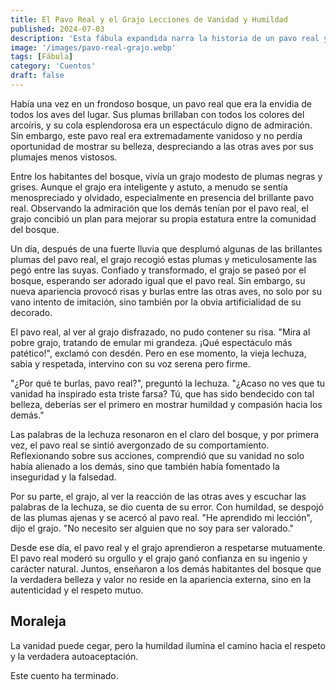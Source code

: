 ```yaml
---
title: El Pavo Real y el Grajo Lecciones de Vanidad y Humildad
published: 2024-07-03
description: 'Esta fábula expandida narra la historia de un pavo real y un grajo, explorando temas de vanidad, identidad y la búsqueda de aceptación.'
image: '/images/pavo-real-grajo.webp'
tags: [Fábula]
category: 'Cuentos'
draft: false 
---
```


Había una vez en un frondoso bosque, un pavo real que era la envidia de todos los aves del lugar. Sus plumas brillaban con todos los colores del arcoíris, y su cola esplendorosa era un espectáculo digno de admiración. Sin embargo, este pavo real era extremadamente vanidoso y no perdía oportunidad de mostrar su belleza, despreciando a las otras aves por sus plumajes menos vistosos.

Entre los habitantes del bosque, vivía un grajo modesto de plumas negras y grises. Aunque el grajo era inteligente y astuto, a menudo se sentía menospreciado y olvidado, especialmente en presencia del brillante pavo real. Observando la admiración que los demás tenían por el pavo real, el grajo concibió un plan para mejorar su propia estatura entre la comunidad del bosque.

Un día, después de una fuerte lluvia que desplumó algunas de las brillantes plumas del pavo real, el grajo recogió estas plumas y meticulosamente las pegó entre las suyas. Confiado y transformado, el grajo se paseó por el bosque, esperando ser adorado igual que el pavo real. Sin embargo, su nueva apariencia provocó risas y burlas entre las otras aves, no solo por su vano intento de imitación, sino también por la obvia artificialidad de su decorado.

El pavo real, al ver al grajo disfrazado, no pudo contener su risa. "Mira al pobre grajo, tratando de emular mi grandeza. ¡Qué espectáculo más patético!", exclamó con desdén. Pero en ese momento, la vieja lechuza, sabia y respetada, intervino con su voz serena pero firme.

"¿Por qué te burlas, pavo real?", preguntó la lechuza. "¿Acaso no ves que tu vanidad ha inspirado esta triste farsa? Tú, que has sido bendecido con tal belleza, deberías ser el primero en mostrar humildad y compasión hacia los demás."

Las palabras de la lechuza resonaron en el claro del bosque, y por primera vez, el pavo real se sintió avergonzado de su comportamiento. Reflexionando sobre sus acciones, comprendió que su vanidad no solo había alienado a los demás, sino que también había fomentado la inseguridad y la falsedad.

Por su parte, el grajo, al ver la reacción de las otras aves y escuchar las palabras de la lechuza, se dio cuenta de su error. Con humildad, se despojó de las plumas ajenas y se acercó al pavo real. "He aprendido mi lección", dijo el grajo. "No necesito ser alguien que no soy para ser valorado."

Desde ese día, el pavo real y el grajo aprendieron a respetarse mutuamente. El pavo real moderó su orgullo y el grajo ganó confianza en su ingenio y carácter natural. Juntos, enseñaron a los demás habitantes del bosque que la verdadera belleza y valor no reside en la apariencia externa, sino en la autenticidad y el respeto mutuo.

## Moraleja
La vanidad puede cegar, pero la humildad ilumina el camino hacia el respeto y la verdadera autoaceptación.

Este cuento ha terminado.
